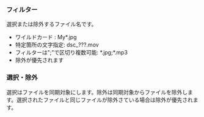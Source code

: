### フィルター

選択または除外するファイル名です。 
- ワイルドカード : My*.jpg
- 特定箇所の文字指定: dsc_???.mov
- フィルターは\";\"で区切り複数可能: \*.jpg;*.mp3
- 除外が優先されます

### 選択・除外

選択はファイルを同期対象にします。除外は同期対象からファイルを除外します。選択されたファイルと同じファイルが除外さている場合は除外が優先されます。
